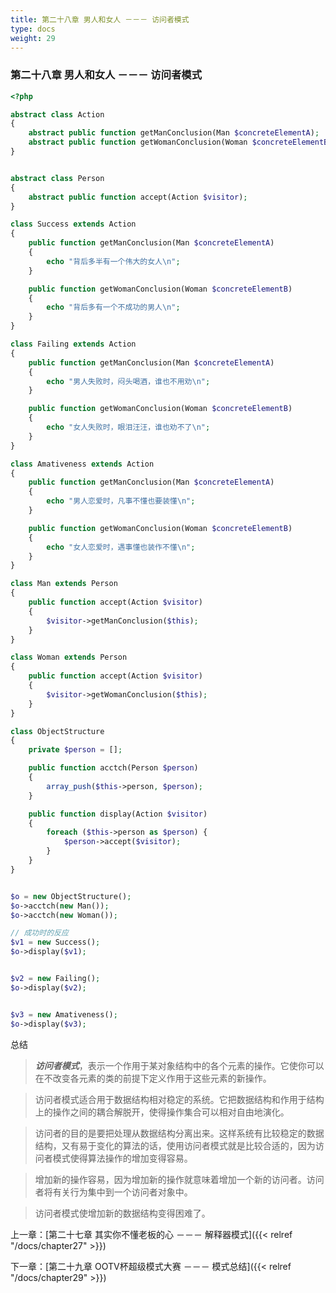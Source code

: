 ```yaml
---
title: 第二十八章 男人和女人 －－－ 访问者模式
type: docs
weight: 29
---
```


### 第二十八章 男人和女人 －－－ 访问者模式

```php
<?php 

abstract class Action
{
    abstract public function getManConclusion(Man $concreteElementA);
    abstract public function getWomanConclusion(Woman $concreteElementB);
}


abstract class Person
{
    abstract public function accept(Action $visitor);
}

class Success extends Action
{
    public function getManConclusion(Man $concreteElementA)
    {
        echo "背后多半有一个伟大的女人\n";
    }

    public function getWomanConclusion(Woman $concreteElementB)
    {
        echo "背后多有一个不成功的男人\n";
    }
}

class Failing extends Action
{
    public function getManConclusion(Man $concreteElementA)
    {
        echo "男人失败时，闷头喝酒，谁也不用劝\n";
    }

    public function getWomanConclusion(Woman $concreteElementB)
    {
        echo "女人失败时，眼泪汪汪，谁也劝不了\n";
    }
}

class Amativeness extends Action
{
    public function getManConclusion(Man $concreteElementA)
    {
        echo "男人恋爱时，凡事不懂也要装懂\n";
    }

    public function getWomanConclusion(Woman $concreteElementB)
    {
        echo "女人恋爱时，遇事懂也装作不懂\n";
    }
}

class Man extends Person
{
    public function accept(Action $visitor)
    {
        $visitor->getManConclusion($this);
    }
}

class Woman extends Person
{
    public function accept(Action $visitor)
    {
        $visitor->getWomanConclusion($this);
    }
}

class ObjectStructure
{
    private $person = [];

    public function acctch(Person $person)
    {
        array_push($this->person, $person);
    }

    public function display(Action $visitor)
    {
        foreach ($this->person as $person) {
            $person->accept($visitor);
        }
    }
}


$o = new ObjectStructure();
$o->acctch(new Man());
$o->acctch(new Woman());

// 成功时的反应
$v1 = new Success();
$o->display($v1);


$v2 = new Failing();
$o->display($v2);


$v3 = new Amativeness();
$o->display($v3);
```

总结

> ***访问者模式***，表示一个作用于某对象结构中的各个元素的操作。它使你可以在不改变各元素的类的前提下定义作用于这些元素的新操作。

> 访问者模式适合用于数据结构相对稳定的系统。它把数据结构和作用于结构上的操作之间的耦合解脱开，使得操作集合可以相对自由地演化。

> 访问者的目的是要把处理从数据结构分离出来。这样系统有比较稳定的数据结构，又有易于变化的算法的话，使用访问者模式就是比较合适的，因为访问者模式使得算法操作的增加变得容易。

> 增加新的操作容易，因为增加新的操作就意味着增加一个新的访问者。访问者将有关行为集中到一个访问者对象中。

> 访问者模式使增加新的数据结构变得困难了。




上一章：[第二十七章 其实你不懂老板的心 －－－ 解释器模式]({{< relref "/docs/chapter27" >}})

下一章：[第二十九章 OOTV杯超级模式大赛 －－－ 模式总结]({{< relref "/docs/chapter29" >}})